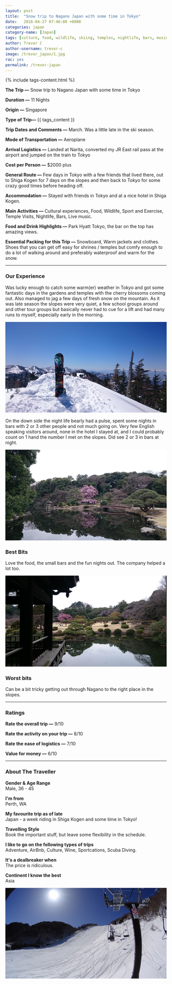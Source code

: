 ```yaml
---
layout: post
title:  "Snow trip to Nagano Japan with some time in Tokyo"
date:   2016-04-27 07:46:00 +0800
categories: japan
category-name: [Japan]
tags: [culture, food, wildlife, skiing, temples, nightlife, bars, music]
author: Trevor C
author-username: trevor-c
image: /trevor_japan/1.jpg
rac: yes
permalink: /trevor-japan
---
```


{% include tags-content.html %}

**The Trip &mdash;** Snow trip to Nagano Japan with some time in Tokyo

**Duration &mdash;** 11 Nights

**Origin &mdash;** Singapore

**Type of Trip&mdash;** {{ tags_content }}

**Trip Dates and Comments &mdash;** March. Was a little late in the ski season.

**Mode of Transportation &mdash;** Aeroplane

**Arrival Logistics &mdash;** Landed at Narita, converted my JR East rail pass at the airport and jumped on the train to Tokyo

**Cost per Person &mdash;** $2000 plus

**General Route &mdash;** Few days in Tokyo with a few friends that lived there, out to Shiga Kogen for 7 days on the slopes and then back to Tokyo for some crazy good times before heading off.

**Accommodation &mdash;** Stayed with friends in Tokyo and at a nice hotel in Shiga Kogen.

**Main Activities &mdash;** Cultural experiences, Food, Wildlife, Sport and Exercise, Temple Visits, Nightlife, Bars, Live music.

**Food and Drink Highlights &mdash;** Park Hyatt Tokyo, the bar on the top has amazing views.

**Essential Packing for this Trip &mdash;** Snowboard, Warm jackets and clothes. Shoes that you can get off easy for shrines / temples but comfy enough to do a lot of walking around and preferably waterproof and warm for the snow.

<hr />

### Our Experience

Was lucky enough to catch some warm(er) weather in Tokyo and got some fantastic days in the gardens and temples with the cherry blossoms coming out. Also managed to jag a few days of fresh snow on the mountain. As it was late season the slopes were very quiet, a few school groups around and other tour groups but basically never had to cue for a lift and had many runs to myself, especially early in the morning.

![Trevor in Japan](/img/trevor_japan/2.jpg "Trevor in Japan")

On the down side the night life bearly had a pulse, spent some nights in bars with 2 or 3 other people and not much going on. Very few English speaking visitors around, none in the hotel I stayed at, and I could probably count on 1 hand the number I met on the slopes. Did see 2 or 3 in bars at night.

![Trevor in Japan](/img/trevor_japan/4.jpg "Trevor in Japan")

### Best Bits

Love the food, the small bars and the fun nights out. The company helped a lot too.

![Trevor in Japan](/img/trevor_japan/3.jpg "Trevor in Japan")

### Worst bits

Can be a bit tricky getting out through Nagano to the right place in the slopes.

<hr />

### Ratings

**Rate the overall trip &mdash;** 9/10

**Rate the activity on your trip &mdash;** 8/10

**Rate the ease of logistics &mdash;** 7/10

**Value for money &mdash;** 6/10  

<hr />

### About The Traveller

**Gender & Age Range<br />** Male, 36 - 45

**I'm from <br />** Perth, WA

**My favourite trip as of late <br />** Japan - a week riding in Shiga Kogen and some time in Tokyo!

**Travelling Style <br />** Book the important stuff, but leave some flexibility in the schedule.

**I like to go on the following types of trips <br />** Adventure, AirBnb, Culture, Wine, Sportcations, Scuba Diving.

**It's a dealbreaker when <br />** The price is ridiculous.

**Continent I know the best <br />** Asia

![Trevor in Japan](/img/trevor_japan/5.jpg "Trevor in Japan")
